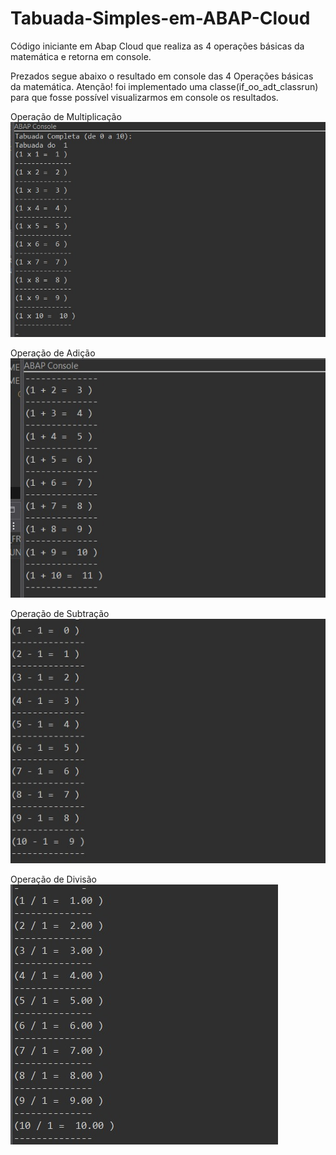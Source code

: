# Tabuada-Simples-em-ABAP-Cloud
Código iniciante em Abap Cloud que realiza as 4 operações básicas da matemática e retorna em console.
 
 Prezados segue abaixo o resultado em console das 4 Operações básicas da matemática.
 Atenção! foi implementado uma classe(if_oo_adt_classrun) para que fosse possível visualizarmos em console os resultados.
 
 Operação de Multiplicação
 ![Multiplicação](imgs/operação1.jpeg)

Operação de Adição
 ![Adição](imgs/operação2.jpeg)

Operação de Subtração
 ![Subtração](imgs/operação3.jpeg)

Operação de Divisão
 ![Divisão](imgs/operação4.jpeg)
